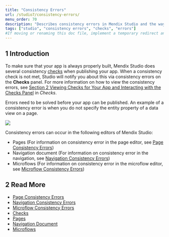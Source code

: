 ```yaml
---
title: "Consistency Errors"
url: /studio7/consistency-errors/
menu_order: 70
description: "Describes consistency errors in Mendix Studio and the way to fix them."
tags: ["studio", "consistency errors", "checks", "errors"]
#If moving or renaming this doc file, implement a temporary redirect and let the respective team know they should update the URL in the product. See Mapping to Products for more details.
---
```


## 1 Introduction 

To make sure that your app is always properly built, Mendix Studio does several consistency [checks](/studio7/checks/) when publishing your app. When a consistency check is not met, Studio will notify you about this via consistency errors on the **Checks** panel. For more information on how to view the consistency errors, see [Section 2 Viewing Checks for Your App and Interacting with the Checks Panel](/studio7/checks/#viewing-checks) in *Checks*. 

Errors need to be solved before your app can be published. An example of a consistency error is when you do not specify the entity property of a data view on a page. 

![](/attachments/studio7/consistency-errors/data-view-no-entity.png)

Consistency errors can occur in the following editors of Mendix Studio:

* Pages (For information on consistency error in the page editor, see [Page Consistency Errors](/studio7/consistency-errors-pages/))
* Navigation document (For information on consistency error in the navigation, see [Navigation Consistency Errors](/studio7/consistency-errors-navigation/))
* Microflows (For information on consistency error in the microflow editor, see [Microflow Consistency Errors](/studio7/consistency-errors-microflows/))

##  2 Read More

* [Page Consistency Errors](/studio7/consistency-errors-pages/)
* [Navigation Consistency Errors](/studio7/consistency-errors-navigation/)
* [Microflow Consistency Errors](/studio7/consistency-errors-microflows/)
* [Checks](/studio7/checks/)
* [Pages](/studio7/page-editor/)
* [Navigation Document](/studio7/navigation/)
* [Microflows](/studio7/microflows/)